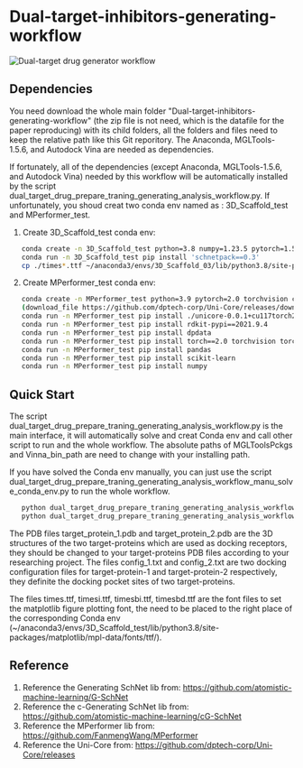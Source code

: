 # Dual-target-inhibitors-generating-workflow

![Dual-target drug generator workflow](https://github.com/Hanxiaoze/Dual-target-inhibitors-generating-workflow/assets/50012246/82870225-e263-449a-93e7-9d0d9dcfe094)


Dependencies
------------
You need download the whole main folder "Dual-target-inhibitors-generating-workflow" (the zip file is not need, which is the datafile for the paper reproducing) with its child folders, all the folders and files need to keep the relative path like this Git reporitory. The Anaconda, MGLTools-1.5.6, and Autodock Vina are needed as dependencies.

If fortunately, all of the dependencies (except Anaconda, MGLTools-1.5.6, and Autodock Vina) needed by this workflow will be automatically installed by the script dual_target_drug_prepare_traning_generating_analysis_workflow.py. If unfortunately, you shoud creat two conda env named as : 3D_Scaffold_test and MPerformer_test.

1. Create 3D_Scaffold_test conda env:
```bash
   conda create -n 3D_Scaffold_test python=3.8 numpy=1.23.5 pytorch=1.5.1 torchvision cudatoolkit=10.2 ase=3.19.0 openbabel=3.1.1 rdkit=2019.09.2.0 requests matplotlib seaborn scikit-learn -c pytorch -c openbabel -c defaults -c conda-forge
   conda run -n 3D_Scaffold_test pip install 'schnetpack==0.3'
   cp ./times*.ttf ~/anaconda3/envs/3D_Scaffold_03/lib/python3.8/site-packages/matplotlib/mpl-data/fonts/ttf/
   ```
2. Create MPerformer_test conda env:
```bash
   conda create -n MPerformer_test python=3.9 pytorch=2.0 torchvision cudatoolkit=11.7 ase openbabel -c pytorch -c openbabel -c defaults -c conda-forge
   (download_file https://github.com/dptech-corp/Uni-Core/releases/download/0.0.3/unicore-0.0.1+cu117torch2.0.0-cp39-cp39-linux_x86_64.whl)
   conda run -n MPerformer_test pip install ./unicore-0.0.1+cu117torch2.0.0-cp39-cp39-linux_x86_64.whl
   conda run -n MPerformer_test pip install rdkit-pypi==2021.9.4
   conda run -n MPerformer_test pip install dpdata
   conda run -n MPerformer_test pip install torch==2.0 torchvision torchaudio
   conda run -n MPerformer_test pip install pandas
   conda run -n MPerformer_test pip install scikit-learn
   conda run -n MPerformer_test pip install numpy
```


Quick Start
------------
The script dual_target_drug_prepare_traning_generating_analysis_workflow.py is the main interface, it will automatically solve and creat Conda env and call other script to run and the whole workflow. The absolute paths of MGLToolsPckgs and Vinna_bin_path are need to change with your installing path. 

If you have solved the Conda env manually, you can just use the script dual_target_drug_prepare_traning_generating_analysis_workflow_manu_solve_conda_env.py to run the whole workflow.

```bash
   python dual_target_drug_prepare_traning_generating_analysis_workflow.py
   python dual_target_drug_prepare_traning_generating_analysis_workflow_manu_solve_conda_env.py
   ```

The PDB files target_protein_1.pdb and target_protein_2.pdb are the 3D structures of the two target-proteins which are used as docking receptors, they should be changed to your target-proteins PDB files according to your researching project. The files config_1.txt and config_2.txt are two docking configuration files for target-protein-1 and target-protein-2 respectively, they definite the docking pocket sites of two target-proteins. 

The files times.ttf, timesi.ttf, timesbi.ttf, timesbd.ttf are the font files to set the matplotlib figure plotting font, the need to be placed to the right place of the corresponding Conda env (~/anaconda3/envs/3D_Scaffold_test/lib/python3.8/site-packages/matplotlib/mpl-data/fonts/ttf/).



Reference
--------
1. Reference the Generating SchNet lib from: https://github.com/atomistic-machine-learning/G-SchNet
2. Reference the c-Generating SchNet lib from: https://github.com/atomistic-machine-learning/cG-SchNet
3. Reference the MPerformer lib from: https://github.com/FanmengWang/MPerformer
4. Reference the Uni-Core from: https://github.com/dptech-corp/Uni-Core/releases

